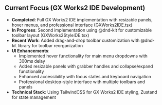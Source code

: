 ## Current Focus (GX Works2 IDE Development)
- **Completed**: Full GX Works2 IDE implementation with resizable panels, hover menus, and professional interface (GXWorks2IDE.tsx)
- **In Progress**: Second implementation using @dnd-kit for customizable toolbar layout (GXWorks2StyleIDE.tsx)
- **Recent Work**: Added drag-and-drop toolbar customization with @dnd-kit library for toolbar reorganization
- **UI Enhancements**: 
  - Implemented hover functionality for main menu dropdowns with 300ms delay
  - Added resizable panels with grabber handles and collapse/expand functionality
  - Enhanced accessibility with focus states and keyboard navigation
  - Professional desktop-style interface with multiple toolbars and panels
- **Technical Stack**: Using TailwindCSS for GX Works2 IDE styling, Zustand for state management
